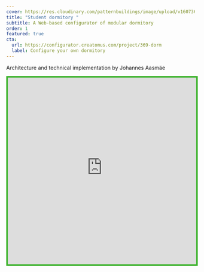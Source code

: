 ```yaml
---
cover: https://res.cloudinary.com/patternbuildings/image/upload/v1607360139/projects/dormitory/Dormitory_juuhe0.jpg
title: "Student dormitory "
subtitle: A Web-based configurator of modular dormitory
order: 1
featured: true
cta:
  url: https://configurator.creatomus.com/project/369-dorm
  label: Configure your own dormitory
---
```

Architecture and technical implementation by Johannes Aasmäe

<iframe
  src="https://configurator.creatomus.com/project/369-dorm?ui=minimal_fullscreen_only"
  style="width: 100%; height: 500px; border: 4px solid #36b025"
  allowfullscreen
></iframe>